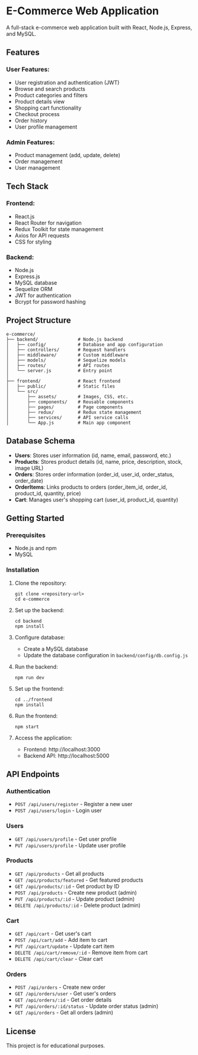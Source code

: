 # E-Commerce Web Application

A full-stack e-commerce web application built with React, Node.js, Express, and MySQL.

## Features

### User Features:
- User registration and authentication (JWT)
- Browse and search products
- Product categories and filters
- Product details view
- Shopping cart functionality
- Checkout process
- Order history
- User profile management

### Admin Features:
- Product management (add, update, delete)
- Order management
- User management

## Tech Stack

### Frontend:
- React.js
- React Router for navigation
- Redux Toolkit for state management
- Axios for API requests
- CSS for styling

### Backend:
- Node.js
- Express.js
- MySQL database
- Sequelize ORM
- JWT for authentication
- Bcrypt for password hashing

## Project Structure

```
e-commerce/
├── backend/               # Node.js backend
│   ├── config/            # Database and app configuration
│   ├── controllers/       # Request handlers
│   ├── middleware/        # Custom middleware
│   ├── models/            # Sequelize models
│   ├── routes/            # API routes
│   └── server.js          # Entry point
│
├── frontend/              # React frontend
│   ├── public/            # Static files
│   └── src/
│       ├── assets/        # Images, CSS, etc.
│       ├── components/    # Reusable components
│       ├── pages/         # Page components
│       ├── redux/         # Redux state management
│       ├── services/      # API service calls
│       └── App.js         # Main app component
```

## Database Schema

- **Users**: Stores user information (id, name, email, password, etc.)
- **Products**: Stores product details (id, name, price, description, stock, image URL)
- **Orders**: Stores order information (order_id, user_id, order_status, order_date)
- **OrderItems**: Links products to orders (order_item_id, order_id, product_id, quantity, price)
- **Cart**: Manages user's shopping cart (user_id, product_id, quantity)

## Getting Started

### Prerequisites
- Node.js and npm
- MySQL

### Installation

1. Clone the repository:
   ```
   git clone <repository-url>
   cd e-commerce
   ```

2. Set up the backend:
   ```
   cd backend
   npm install
   ```

3. Configure database:
   - Create a MySQL database
   - Update the database configuration in `backend/config/db.config.js`

4. Run the backend:
   ```
   npm run dev
   ```

5. Set up the frontend:
   ```
   cd ../frontend
   npm install
   ```

6. Run the frontend:
   ```
   npm start
   ```

7. Access the application:
   - Frontend: http://localhost:3000
   - Backend API: http://localhost:5000

## API Endpoints

### Authentication
- `POST /api/users/register` - Register a new user
- `POST /api/users/login` - Login user

### Users
- `GET /api/users/profile` - Get user profile
- `PUT /api/users/profile` - Update user profile

### Products
- `GET /api/products` - Get all products
- `GET /api/products/featured` - Get featured products
- `GET /api/products/:id` - Get product by ID
- `POST /api/products` - Create new product (admin)
- `PUT /api/products/:id` - Update product (admin)
- `DELETE /api/products/:id` - Delete product (admin)

### Cart
- `GET /api/cart` - Get user's cart
- `POST /api/cart/add` - Add item to cart
- `PUT /api/cart/update` - Update cart item
- `DELETE /api/cart/remove/:id` - Remove item from cart
- `DELETE /api/cart/clear` - Clear cart

### Orders
- `POST /api/orders` - Create new order
- `GET /api/orders/user` - Get user's orders
- `GET /api/orders/:id` - Get order details
- `PUT /api/orders/:id/status` - Update order status (admin)
- `GET /api/orders` - Get all orders (admin)

## License

This project is for educational purposes. 